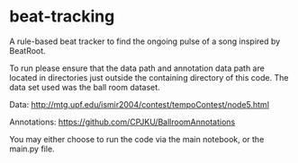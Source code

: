 # beat-tracking
A rule-based beat tracker to find the ongoing pulse of a song inspired by BeatRoot.

To run please ensure that the data path and annotation data path are located in directories
just outside the containing directory of this code. The data set used was the ball room dataset.

Data: http://mtg.upf.edu/ismir2004/contest/tempoContest/node5.html 

Annotations: https://github.com/CPJKU/BallroomAnnotations

You may either choose to run the code via the main notebook, or the main.py file.
